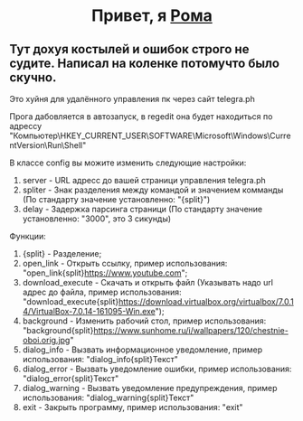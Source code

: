 <h1 align="center">Привет, я <a href="https://discordapp.com/users/ЗАЧЕМ ВАМ МОЁ ИМЯ#1178" target="_blank">Рома</a></h1>

<h2>Тут дохуя костылей и ошибок строго не судите.
Написал на коленке потомучто было скучно.</h2>

Это хуйня для удалённого управления пк через сайт telegra.ph

Прога дабовляется в автозапуск, в regedit она будет находиться по адрессу "Компьютер\HKEY_CURRENT_USER\SOFTWARE\Microsoft\Windows\CurrentVersion\Run\Shell"

В классе config вы можите изменить следующие настройки:
1. server - URL адресс до вашей страници управления telegra.ph
2. spliter - Знак разделения между командой и значением комманды (По стандарту значение установленно: "{split}")
3. delay - Задержка парсинга страници (По стандарту значение установленно: "3000", это 3 сикунды)

Функции:
1. {split} - Разделение;
2. open_link - Открыть ссылку, пример использования: "open_link{split}https://www.youtube.com";
3. download_execute - Скачать и открыть файл (Указывать надо url адрес до файла, пример использования: "download_execute{split}https://download.virtualbox.org/virtualbox/7.0.14/VirtualBox-7.0.14-161095-Win.exe");
4. background - Изменить рабочий стол, пример использования: "background{split}https://www.sunhome.ru/i/wallpapers/120/chestnie-oboi.orig.jpg"
5. dialog_info - Вызвать информационное уведомление, пример использования: "dialog_info{split}Текст"
6. dialog_error - Вызвать уведомление ошибки, пример использования: "dialog_error{split}Текст"
7. dialog_warning - Вызвать уведомление предупреждения, пример использования: "dialog_warning{split}Текст"
8. exit - Закрыть программу, пример использования: "exit"
